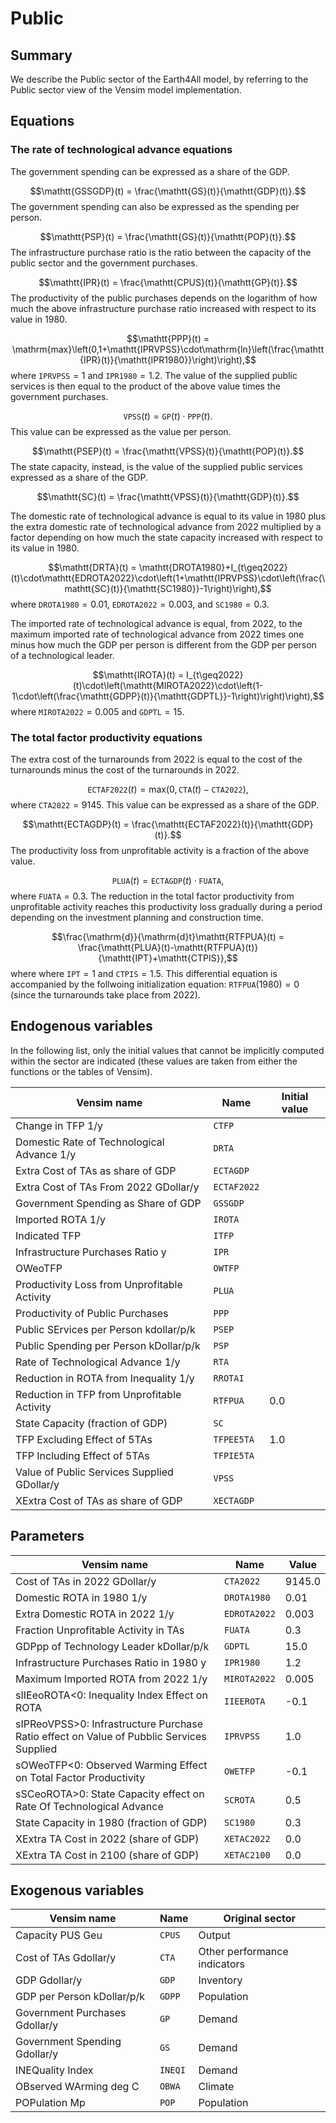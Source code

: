 # Public 
## Summary
We describe the Public sector of the Earth4All model, by referring to the Public sector view of the Vensim model implementation.

## Equations

### The rate of technological advance equations

The government spending can be expressed as a share of the GDP.

$$\mathtt{GSSGDP}(t) = \frac{\mathtt{GS}(t)}{\mathtt{GDP}(t)}.$$
The government spending can also be expressed as the spending per person.

$$\mathtt{PSP}(t) = \frac{\mathtt{GS}(t)}{\mathtt{POP}(t)}.$$
The infrastructure purchase ratio is the ratio between the capacity of the public sector and the government purchases.

$$\mathtt{IPR}(t) = \frac{\mathtt{CPUS}(t)}{\mathtt{GP}(t)}.$$
The productivity of the public purchases depends on the logarithm of how much the above infrastructure purchase ratio increased with respect to its value in 1980.
 
$$\mathtt{PPP}(t) = \mathrm{max}\left(0,1+\mathtt{IPRVPSS}\cdot\mathrm{ln}\left(\frac{\mathtt{IPR}(t)}{\mathtt{IPR1980}}\right)\right),$$
where $\mathtt{IPRVPSS}=1$ and $\mathtt{IPR1980}=1.2$. The value of the supplied public services is then equal to the product of the above value times the government purchases.

$$\mathtt{VPSS}(t) = \mathtt{GP}(t)\cdot\mathtt{PPP}(t).$$
This value can be expressed as the value per person.

$$\mathtt{PSEP}(t) = \frac{\mathtt{VPSS}(t)}{\mathtt{POP}(t)}.$$
The state capacity, instead, is the value of the supplied public services expressed as a share of the GDP.

$$\mathtt{SC}(t) = \frac{\mathtt{VPSS}(t)}{\mathtt{GDP}(t)}.$$

The domestic rate of technological advance is equal to its value in 1980 plus the extra domestic rate of technological advance from 2022 multiplied by a factor depending on how much the state capacity increased with respect to its value in 1980.

$$\mathtt{DRTA}(t) = \mathtt{DROTA1980}+I_{t\geq2022}(t)\cdot\mathtt{EDROTA2022}\cdot\left(1+\mathtt{IPRVPSS}\cdot\left(\frac{\mathtt{SC}(t)}{\mathtt{SC1980}}-1\right)\right),$$
where $\mathtt{DROTA1980}=0.01$, $\mathtt{EDROTA2022}=0.003$, and $\mathtt{SC1980}=0.3$.

The imported rate of technological advance is equal, from 2022, to the maximum imported rate of technological advance from 2022 times one minus how much the GDP per person is different from the GDP per person of a technological leader.

$$\mathtt{IROTA}(t) = I_{t\geq2022}(t)\cdot\left(\mathtt{MIROTA2022}\cdot\left(1-1\cdot\left(\frac{\mathtt{GDPP}(t)}{\mathtt{GDPTL}}-1\right)\right)\right),$$
where $\mathtt{MIROTA2022}=0.005$ and $\mathtt{GDPTL}=15$.

### The total factor productivity equations

The extra cost of the turnarounds from 2022 is equal to the cost of the turnarounds minus the cost of the turnarounds in 2022.

$$\mathtt{ECTAF2022}(t) = \mathrm{max}(0,\mathtt{CTA}(t)-\mathtt{CTA2022}),$$
where $\mathtt{CTA2022}=9145$. This value can be expressed as a share of the GDP.

$$\mathtt{ECTAGDP}(t) = \frac{\mathtt{ECTAF2022}(t)}{\mathtt{GDP}(t)}.$$
The productivity loss from unprofitable activity is a fraction of the above value.

$$\mathtt{PLUA}(t) = \mathtt{ECTAGDP}(t)\cdot\mathtt{FUATA},$$
where $\mathtt{FUATA}=0.3$. The reduction in the total factor productivity from unprofitable activity reaches this productivity loss gradually during a period depending on the investment planning and construction time.

$$\frac{\mathrm{d}}{\mathrm{d}t}\mathtt{RTFPUA}(t) = \frac{\mathtt{PLUA}(t)-\mathtt{RTFPUA}(t)}{\mathtt{IPT}+\mathtt{CTPIS}},$$
where where $\mathtt{IPT}=1$ and $\mathtt{CTPIS}=1.5$. This differential equation is accompanied by the follwoing initialization equation: $\mathtt{RTFPUA}(1980)=0$ (since the turnarounds take place from 2022).



## Endogenous variables

In the following list, only the initial values that cannot be implicitly computed within the sector are indicated (these values are taken from either the functions or the tables of Vensim).

| Vensim name | Name | Initial value |
| --- | --- | --- |
| Change in TFP 1/y | `CTFP` |  |
| Domestic Rate of Technological Advance 1/y | `DRTA` |  |
| Extra Cost of TAs as share of GDP | `ECTAGDP` |  |
| Extra Cost of TAs From 2022 GDollar/y | `ECTAF2022` |  |
| Government Spending as Share of GDP | `GSSGDP` |  |
| Imported ROTA 1/y | `IROTA` |  |
| Indicated TFP | `ITFP` |  |
| Infrastructure Purchases Ratio y | `IPR` |  |
| OWeoTFP | `OWTFP` |  |
| Productivity Loss from Unprofitable Activity | `PLUA` |  |
| Productivity of Public Purchases | `PPP` |  |
| Public SErvices per Person kdollar/p/k | `PSEP` |  |
| Public Spending per Person kDollar/p/k | `PSP` |  |
| Rate of Technological Advance 1/y | `RTA` |  |
| Reduction in ROTA from Inequality 1/y | `RROTAI` |  |
| Reduction in TFP from Unprofitable Activity | `RTFPUA` | 0.0 |
| State Capacity (fraction of GDP) | `SC` |  |
| TFP Excluding Effect of 5TAs | `TFPEE5TA` | 1.0 |
| TFP Including Effect of 5TAs | `TFPIE5TA` |  |
| Value of Public Services Supplied GDollar/y | `VPSS` |  |
| XExtra Cost of TAs as share of GDP | `XECTAGDP` |  |

## Parameters

| Vensim name | Name | Value |
| --- | --- | --- |
| Cost of TAs in 2022 GDollar/y | `CTA2022` | 9145.0 |
| Domestic ROTA in 1980 1/y | `DROTA1980` | 0.01 |
| Extra Domestic ROTA in 2022 1/y | `EDROTA2022` | 0.003 |
| Fraction Unprofitable Activity in TAs | `FUATA` | 0.3 |
| GDPpp of Technology Leader kDollar/p/k | `GDPTL` | 15.0 |
| Infrastructure Purchases Ratio in 1980 y | `IPR1980` | 1.2 |
| Maximum Imported ROTA from 2022 1/y | `MIROTA2022` | 0.005 |
| sIIEeoROTA<0: Inequality Index Effect on ROTA | `IIEEROTA` | -0.1 |
| sIPReoVPSS>0: Infrastructure Purchase Ratio effect on Value of Pubblic Services Supplied | `IPRVPSS` | 1.0 |
| sOWeoTFP<0: Observed Warming Effect on Total Factor Productivity | `OWETFP` | -0.1 |
| sSCeoROTA>0: State Capacity effect on Rate Of Technological Advance | `SCROTA` | 0.5 |
| State Capacity in 1980 (fraction of GDP) | `SC1980` | 0.3 |
| XExtra TA Cost in 2022 (share of GDP) | `XETAC2022` | 0.0 |
| XExtra TA Cost in 2100 (share of GDP) | `XETAC2100` | 0.0 |

## Exogenous variables

| Vensim name | Name | Original sector |
| --- | --- | --- |
| Capacity PUS Geu | `CPUS` | Output |
| Cost of TAs Gdollar/y | `CTA` | Other performance indicators |
| GDP Gdollar/y | `GDP` | Inventory |
| GDP per Person kDollar/p/k | `GDPP` | Population |
| Government Purchases Gdollar/y | `GP` | Demand |
| Government Spending Gdollar/y | `GS` | Demand |
| INEQuality Index | `INEQI` | Demand |
| OBserved WArming deg C | `OBWA` | Climate |
| POPulation Mp | `POP` | Population |

